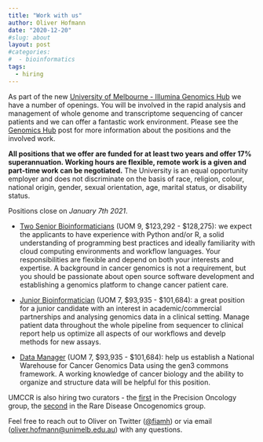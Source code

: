 ```yaml
---
title: "Work with us"
author: Oliver Hofmann
date: "2020-12-20"
#slug: about
layout: post
#categories:
#  - bioinformatics
tags:
  - hiring
---
```


As part of the new [University of Melbourne - Illumina Genomics Hub](https://mdhs.unimelb.edu.au/centre-for-cancer-research/our-research/precision-oncology-research-group/illumina-partnership) we have a number of openings. You will be involved in the rapid analysis and management of whole genome and transcriptome sequencing of cancer patients and we can offer a fantastic work environment. Please see the [Genomics Hub](https://umccr.org/blog/hub-jobs/) post for more information about the positions and the involved work.

**All positions that we offer are funded for at least two years and offer 17% superannuation. Working hours are flexible, remote work is a given and part-time work can be negotiated.** The University is an equal opportunity employer and does not discriminate on the basis of race, religion, colour, national origin, gender, sexual orientation, age, marital status, or disability status.

Positions close on *January 7th 2021*.


* [Two Senior Bioinformaticians](http://jobs.unimelb.edu.au/caw/en/job/903751/senior-bioinformatician-2-positions) (UOM 9, $123,292 - $128,275): we expect the applicants to have experience with Python and/or R, a solid understanding of programming best practices and ideally familiarity with cloud computing environments and workflow languages. Your responsibilities are flexible and depend on both your interests and expertise. A background in cancer genomics is not a requirement, but you should be passionate about open source software development and establishing a genomics platform to change cancer patient care.

* [Junior Bioinformatician](http://jobs.unimelb.edu.au/caw/en/job/903750/junior-bioinformatician) (UOM 7, $93,935 - $101,684): a great position for a junior candidate with an interest in academic/commercial partnerships and analysing genomics data in a clinical setting. Manage patient data throughout the whole pipeline from sequencer to clinical report help us optimize all aspects of our workflows and develp methods for new assays.

* [Data Manager](http://jobs.unimelb.edu.au/caw/en/job/903752/genomics-data-manager) (UOM 7, $93,935 - $101,684): help us establish a National Warehouse for Cancer Genomics Data using the gen3 commons framework. A working knowledge of cancer biology and the ability to organize and structure data will be helpful for this position.

UMCCR is also hiring two curators - the [first](http://jobs.unimelb.edu.au/caw/en/job/903768/curation-scientist) in the Precision Oncology group, the [second](http://jobs.unimelb.edu.au/caw/en/job/903770/curation-scientist) in the Rare Disease Oncogenomics group.

Feel free to reach out to Oliver on Twitter ([@fiamh](https://twitter.com/fiamh)) or via email (<oliver.hofmann@unimelb.edu.au>) with any questions.
